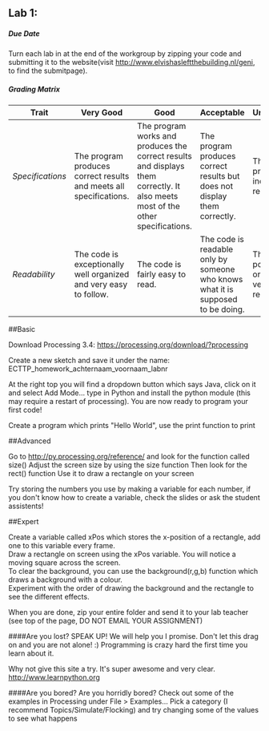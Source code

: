 ## Lab 1: 
 
##### Due Date 

Turn each lab in at the end of the workgroup by zipping your code and submitting it to the website(visit http://www.elvishasleftthebuilding.nl/geni, to find the submitpage).

##### Grading Matrix 

Trait | Very Good | Good | Acceptable | Unsatisfactory	
--- |--- | --- | --- | --- |
| *Specifications* | The program produces correct results and meets all specifications. | The program works and produces the correct results and displays them correctly. It also meets most of the other specifications. | The program produces correct results but does not display them correctly. | The program is producing incorrect results.
*Readability* | The code is exceptionally well organized and very easy to follow. | The code is fairly easy to read. | The code is readable only by someone who knows what it is supposed to be doing.| The code is poorly organized and very difficult to read.|


##Basic

Download Processing 3.4:
https://processing.org/download/?processing

Create a new sketch and save it under the name: ECTTP_homework_achternaam_voornaam_labnr

At the right top you will find a dropdown button which says Java, click on it and select Add Mode... type in Python and install the python module (this may require a restart of processing).
You are now ready to program your first code!

Create a program which prints "Hello World", use the print function to print 

##Advanced

Go to http://py.processing.org/reference/ and look for the function called size()
Adjust the screen size by using the size function 
Then look for the rect() function
Use it to draw a rectangle on your screen

Try storing the numbers you use by making a variable for each number, if you don't know how to create a variable, check the slides or ask the student assistents!

##Expert

Create a variable called xPos which stores the x-position of a rectangle, add one to this variable every frame.  
Draw a rectangle on screen using the xPos variable. You will notice a moving square across the screen.  
To clear the background, you can use the background(r,g,b) function which draws a background with a colour.  
Experiment with the order of drawing the background and the rectangle to see the different effects.


When you are done, zip your entire folder and send it to your lab teacher (see top of the page, DO NOT EMAIL YOUR ASSIGNMENT)

####Are you lost? 
SPEAK UP! We will help you I promise. Don't let this drag on and you are not alone! :) 
Programming is crazy hard the first time you learn about it.
 
Why not give this site a try. It's super awesome and very clear. http://www.learnpython.org 

####Are you bored? 
Are you horridly bored? Check out some of the examples in Processing under File > Examples... 
Pick a category (I recommend Topics/Simulate/Flocking) and try changing some of the values to see what happens


